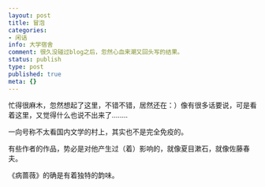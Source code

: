 ```yaml
---
layout: post
title: 冒泡
categories:
- 闲话
info: 大学宿舍
comment: 很久没碰过blog之后，忽然心血来潮又回头写的结果。
status: publish
type: post
published: true
meta: {}
---
```

忙得很麻木，忽然想起了这里，不错不错，居然还在：）像有很多话要说，可是看着这里，又觉得什么也说不出来了........

一向号称不太看国内文学的村上，其实也不是完全免疫的。

有些作者的作品，势必是对他产生过（着）影响的，就像夏目漱石，就像佐藤春夫。

《病蔷薇》的确是有着独特的韵味。
